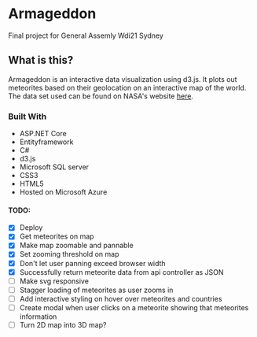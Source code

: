 # Armageddon
Final project for General Assemly Wdi21 Sydney

## What is this?
Armageddon is an interactive data visualization using d3.js. It plots out meteorites based on their geolocation on an interactive map of the world. The data set used can be found on NASA's website [here](https://data.nasa.gov/Space-Science/Meteorite-Landings/gh4g-9sfh).

### Built With
- ASP.NET Core
- Entityframework
- C#
- d3.js
- Microsoft SQL server
- CSS3
- HTML5
- Hosted on Microsoft Azure

#### TODO:
- [x] Deploy
- [x] Get meteorites on map
- [x] Make map zoomable and pannable
- [x] Set zooming threshold on map
- [x] Don't let user panning exceed browser width
- [x] Successfully return meteorite data from api controller as JSON
- [ ] Make svg responsive
- [ ] Stagger loading of meteorites as user zooms in
- [ ] Add interactive styling on hover over meteorites and countries
- [ ] Create modal when user clicks on a meteorite showing that meteorites information
- [ ] Turn 2D map into 3D map?

